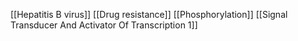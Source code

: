 [[Hepatitis B virus]]
[[Drug resistance]]
[[Phosphorylation]]
[[Signal Transducer And Activator Of Transcription 1]]
